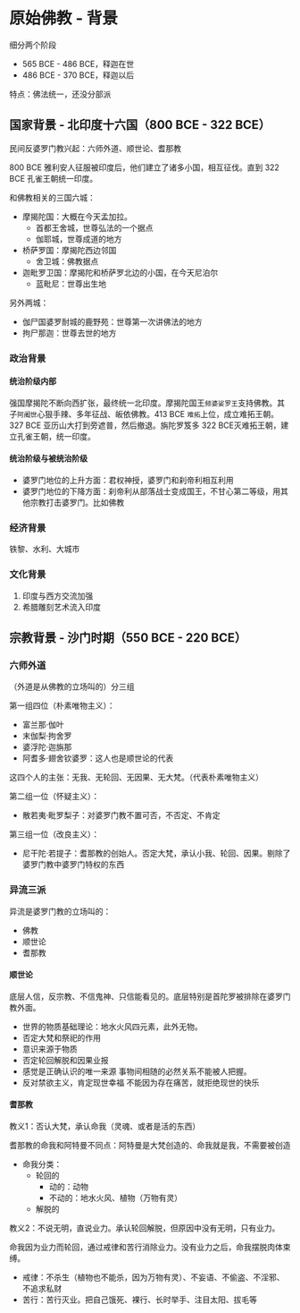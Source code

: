 # 原始佛教 - 背景

细分两个阶段

- 565 BCE - 486 BCE，释迦在世
- 486 BCE - 370 BCE，释迦以后

特点：佛法统一，还没分部派

## 国家背景 - 北印度十六国（800 BCE - 322 BCE）

民间反婆罗门教兴起：六师外道、顺世论、耆那教

800 BCE 雅利安人征服被印度后，他们建立了诸多小国，相互征伐。直到 322 BCE 孔雀王朝统一印度。

和佛教相关的三国六城：

- 摩揭陀国：大概在今天孟加拉。
    - 首都王舍城，世尊弘法的一个据点
    - 伽耶城，世尊成道的地方
- 桥萨罗国：摩揭陀西边邻国
    - 舍卫城：佛教据点
- 迦毗罗卫国：摩揭陀和桥萨罗北边的小国，在今天尼泊尔
    - 蓝毗尼：世尊出生地

另外两城：

- 伽尸国婆罗耐城的鹿野苑：世尊第一次讲佛法的地方
- 拘尸那迦：世尊去世的地方

### 政治背景

#### 统治阶级内部

强国摩揭陀不断向西扩张，最终统一北印度。摩揭陀国王`频婆娑罗王`支持佛教。其子`阿阇世`心狠手辣、多年征战、皈依佛教。413 BCE `难拓`上位，成立难拓王朝。327 BCE 亚历山大打到旁遮普，然后撤退。旃陀罗笈多 322 BCE灭难拓王朝，建立孔雀王朝，统一印度。

#### 统治阶级与被统治阶级

- 婆罗门地位的上升方面：君权神授，婆罗门和刹帝利相互利用
- 婆罗门地位的下降方面：刹帝利从部落战士变成国王，不甘心第二等级，用其他宗教打击婆罗门。比如佛教

### 经济背景

铁黎、水利、大城市

### 文化背景

1. 印度与西方交流加强
2. 希腊雕刻艺术流入印度

## 宗教背景 - 沙门时期（550 BCE - 220 BCE）

### 六师外道

（外道是从佛教的立场叫的）分三组

第一组四位（朴素唯物主义）：

- 富兰那·伽叶
- 末伽梨·拘舍罗
- 婆浮陀·迦旃那
- 阿耆多·翅舍钦婆罗：这人也是顺世论的代表

这四个人的主张：无我、无轮回、无因果、无大梵。（代表朴素唯物主义）

第二组一位（怀疑主义）：

- 散若夷·毗罗梨子：对婆罗门教不置可否，不否定、不肯定

第三组一位（改良主义）：

- 尼干陀·若提子：耆那教的创始人。否定大梵，承认小我、轮回、因果。剔除了婆罗门教中婆罗门特权的东西

### 异流三派

异流是婆罗门教的立场叫的：

- 佛教
- 顺世论
- 耆那教

#### 顺世论

底层人信，反宗教、不信鬼神、只信能看见的。底层特别是首陀罗被排除在婆罗门教外面。

- 世界的物质基础理论：地水火风四元素，此外无物。
- 否定大梵和祭祀的作用
- 意识来源于物质
- 否定轮回解脱和因果业报
- 感觉是正确认识的唯一来源
    事物间相随的必然关系不能被人把握。
- 反对禁欲主义，肯定现世幸福
    不能因为存在痛苦，就拒绝现世的快乐

#### 耆那教

教义1：否认大梵，承认命我（灵魂、或者是活的东西）

耆那教的命我和阿特曼不同点：阿特曼是大梵创造的、命我就是我，不需要被创造

- 命我分类：
    - 轮回的
        - 动的：动物
        - 不动的：地水火风、植物（万物有灵）
    - 解脱的

教义2：不说无明，直说业力。承认轮回解脱，但原因中没有无明，只有业力。

命我因为业力而轮回，通过戒律和苦行消除业力。没有业力之后，命我摆脱肉体束缚。

- 戒律：不杀生（植物也不能杀，因为万物有灵）、不妄语、不偷盗、不淫邪、不追求私财
- 苦行：苦行灭业。把自己饿死、裸行、长时举手、注目太阳、拔毛等

